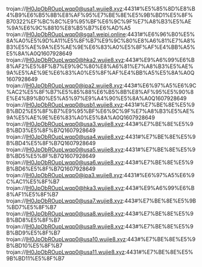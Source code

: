 trojan://lH0JpObROupLwqp0@usa1.wujie8.xyz:4431#%E5%85%8D%E8%B4%B9%E6%B5%8B%E8%AF%95%E7%BE%8E%E5%9B%BD1%E5%8F%B70322%EF%BC%8C%E9%95%BF%E6%9C%9F%E7%A8%B3%E5%AE%9A%E6%9C%8810%E8%B5%B7%E6%AD%A5
trojan://lH0JpObROupLwqp0@sga1.weipi.online:4431#%E6%96%B0%E5%8A%A0%E5%9D%A11%E5%8F%B7%E9%9C%80%E8%A6%81%E7%A8%B3%E5%AE%9A%E5%AE%9E%E6%83%A0%E5%8F%AF%E4%BB%A5%E5%8A%A0Q1607928649
trojan://lH0JpObROupLwqp0@hka2.wujie8.xyz:443#%E9%A6%99%E6%B8%AF2%E5%8F%B7%E9%9C%80%E8%A6%81%E7%A8%B3%E5%AE%9A%E5%AE%9E%E6%83%A0%E5%8F%AF%E4%BB%A5%E5%8A%A0Q1607928649
trojan://lH0JpObROupLwqp0@jpa2.wujie8.xyz:443#%E6%97%A5%E6%9C%AC2%E5%8F%B7%E5%85%88%E6%B5%8B%E8%AF%95%E5%90%8E%E4%B9%B0%E5%A5%97%E9%A4%90%E5%8A%A0Q1607928649
trojan://lH0JpObROupLwqp0@usb1.wujie8.xyz:4431#%E7%BE%8E%E5%9B%BD2%E5%8F%B7%E9%95%BF%E6%9C%9F%E7%A8%B3%E5%AE%9A%E5%AE%9E%E6%83%A0%E5%8A%A0Q1607928649
trojan://lH0JpObROupLwqp0@usa3.wujie8.xyz:443#%E7%BE%8E%E5%9B%BD3%E5%8F%B7Q1607928649
trojan://lH0JpObROupLwqp0@usa4.wujie8.xyz:4431#%E7%BE%8E%E5%9B%BD4%E5%8F%B7Q1607928649
trojan://lH0JpObROupLwqp0@usa5.wujie8.xyz:4431#%E7%BE%8E%E5%9B%BD5%E5%8F%B7Q1607928649
trojan://lH0JpObROupLwqp0@usa6.wujie8.xyz:443#%E7%BE%8E%E5%9B%BD6%E5%8F%B7Q1607928649
trojan://lH0JpObROupLwqp0@jpa3.wujie8.xyz:4431#%E6%97%A5%E6%9C%AC1%E5%8F%B7
trojan://lH0JpObROupLwqp0@hka3.wujie8.xyz:443#%E9%A6%99%E6%B8%AF1%E5%8F%B7
trojan://lH0JpObROupLwqp0@usa7.wujie8.xyz:443#%E7%BE%8E%E5%9B%BD7%E5%8F%B7
trojan://lH0JpObROupLwqp0@usa8.wujie8.xyz:443#%E7%BE%8E%E5%9B%BD8%E5%8F%B7
trojan://lH0JpObROupLwqp0@usa9.wujie8.xyz:443#%E7%BE%8E%E5%9B%BD9%E5%8F%B7
trojan://lH0JpObROupLwqp0@usa10.wujie8.xyz:443#%E7%BE%8E%E5%9B%BD10%E5%8F%B7
trojan://lH0JpObROupLwqp0@usa11.wujie8.xyz:4431#%E7%BE%8E%E5%9B%BD11%E5%8F%B7

